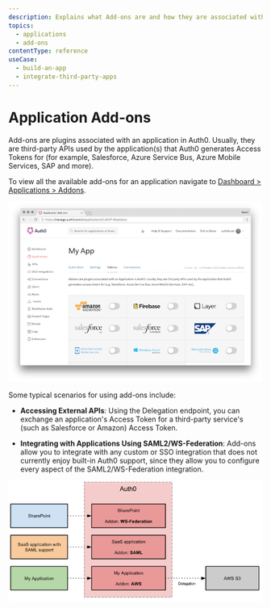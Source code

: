 ```yaml
---
description: Explains what Add-ons are and how they are associated with Auth0 Applications.
topics:
  - applications
  - add-ons
contentType: reference
useCase:
  - build-an-app
  - integrate-third-party-apps
---
```


# Application Add-ons

Add-ons are plugins associated with an application in Auth0. Usually, they are third-party APIs used by the application(s) that Auth0 generates Access Tokens for (for example, Salesforce, Azure Service Bus, Azure Mobile Services, SAP and more).

To view all the available add-ons for an application navigate to [Dashboard > Applications > Addons](${manage_url}/#/applications/${account.clientId}/addons).

![Application Addons List](/media/articles/applications/addons-dashboard-list.png)

Some typical scenarios for using add-ons include:

* **Accessing External APIs**: Using the Delegation endpoint, you can exchange an application's Access Token for a third-party service's (such as Salesforce or Amazon) Access Token.

* **Integrating with Applications Using SAML2/WS-Federation**: Add-ons allow you to integrate with any custom or SSO integration that does not currently enjoy built-in Auth0 support, since they allow you to configure every aspect of the SAML2/WS-Federation integration.

![Addons Example Diagram](/media/articles/applications/applications-addon-types.png)
